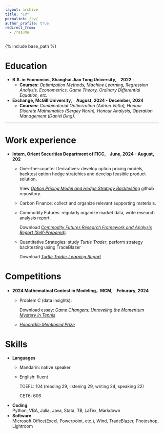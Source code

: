 ```yaml
---
layout: archive
title: "CV"
permalink: /cv/
author_profile: true
redirect_from:
  - /resume
---
```


{% include base_path %}

Education
======
* **B.S. in Economics, Shanghai Jiao Tong University, &ensp; 2022 -**
  * **Courses:** _Optimization Methods, Machine Learning, Regression Analysis, Econometrics, Game Theory, Ordinary Differential Equation, etc._
* **Exchange, McGill University, &ensp; August, 2024 - December, 2024**
  * **Courses:** _Combinatorial Optimization (Adrian Vetta), Honour Discrete Mathematics (Sergey Norin), Honour Analysis, Operation Management (Daniel Ding)._

---

Work experience
======
* **Intern, Orient Securities Department of FICC, &ensp; June, 2024 - August, 202**
  * Over-the-counter Derivatives: develop option pricing models, backtest option hedge stratehies and develop feasible product solution.

    View [_Option Pricing Model and Hedge Strategy Backtesting_](https://github.com/Sheng-Cheng-2004/Option-Hedge-Backtesting) github repository.
    
  * Carbon Finance: collect and organize relevant supporting materials.
  * Commodity Futures: regularly organize market data, write research analysis report.
 
    Download [_Commodity Futures Research Framework and Analysis Report (Self-Prepared)_](https://Sheng-Cheng-2004.github.io/files/每周小结8.12（补充豆粕）.pdf).
    
  * Quantitative Strategies: study _Turtle Trader_, perform strategy backtesting using TradeBlazer
    
    Download [_Turtle Trader Learning Report_](https://Sheng-Cheng-2004.github.io/files/海龟交易法学习笔记（补充净值曲线和优化）.pdf)

Competitions
======
* **2024 Mathematical Contest in Modeling，MCM, &ensp; Feburary, 2024**
  * Problem C (data insights):

    Download essay: [_Game Changers: Unraveling the Momentum Mystery in Tennis_](http://Sheng-Cheng-2004.github.io/files/mcm_thesis.pdf)
  
  * [_Honorable Mentioned Prize_](http://Sheng-Cheng-2004.github.io/files/H_prize.pdf)

Skills
======
* **Languages**
  * Mandarin: native speaker
  * English: fluent
    
    TOEFL: 104 (reading 29, listening 29, writing 24, speaking 22)
    
    CET6: 606
* **Coding**  
  Python, VBA, Julia, Java, Stata, TB, LaTex, Markdown
* **Software**  
  Microsoft Office(Excel, Powerpoint, etc.), Wind, TradeBlazer, Photoshop, Lightroom



